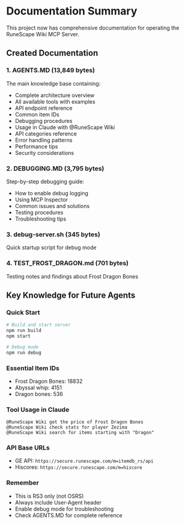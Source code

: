 # Documentation Summary

This project now has comprehensive documentation for operating the RuneScape Wiki MCP Server.

## Created Documentation

### 1. **AGENTS.MD** (13,849 bytes)
The main knowledge base containing:
- Complete architecture overview
- All available tools with examples
- API endpoint reference
- Common item IDs
- Debugging procedures
- Usage in Claude with @RuneScape Wiki
- API categories reference
- Error handling patterns
- Performance tips
- Security considerations

### 2. **DEBUGGING.MD** (3,795 bytes)
Step-by-step debugging guide:
- How to enable debug logging
- Using MCP Inspector
- Common issues and solutions
- Testing procedures
- Troubleshooting tips

### 3. **debug-server.sh** (345 bytes)
Quick startup script for debug mode

### 4. **TEST_FROST_DRAGON.md** (701 bytes)
Testing notes and findings about Frost Dragon Bones

## Key Knowledge for Future Agents

### Quick Start
```bash
# Build and start server
npm run build
npm start

# Debug mode
npm run debug
```

### Essential Item IDs
- Frost Dragon Bones: 18832
- Abyssal whip: 4151
- Dragon bones: 536

### Tool Usage in Claude
```
@RuneScape Wiki get the price of Frost Dragon Bones
@RuneScape Wiki check stats for player Zezima
@RuneScape Wiki search for items starting with "Dragon"
```

### API Base URLs
- GE API: `https://secure.runescape.com/m=itemdb_rs/api`
- Hiscores: `https://secure.runescape.com/m=hiscore`

### Remember
- This is RS3 only (not OSRS)
- Always include User-Agent header
- Enable debug mode for troubleshooting
- Check AGENTS.MD for complete reference 